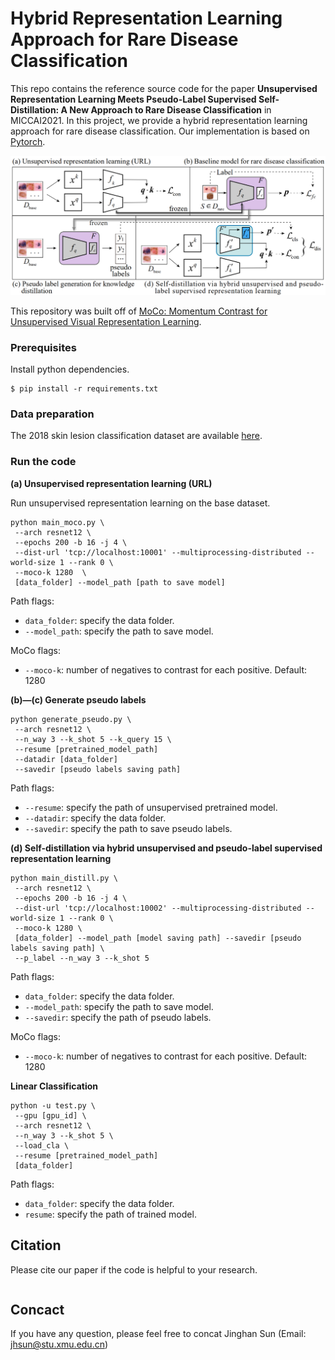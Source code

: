 # Hybrid Representation Learning Approach for Rare Disease Classification
This repo contains the reference source code for the paper **Unsupervised Representation Learning Meets Pseudo-Label Supervised Self-Distillation: A New Approach to Rare Disease Classification** in MICCAI2021. In this project, we provide a hybrid representation learning approach for rare disease classification. Our implementation is based on [Pytorch](https://pytorch.org/).
<div align="center">
	<img src="./overview.png" alt="Editor" width="600">
</div>

This repository was built off of [MoCo: Momentum Contrast for Unsupervised Visual Representation Learning](https://github.com/facebookresearch/moco).

### Prerequisites
Install python dependencies.
```
$ pip install -r requirements.txt
```

### Data preparation
The 2018 skin lesion classification dataset are available [here](https://challenge2018.isic-archive.com/task3/).

### Run the code
**(a) Unsupervised representation learning (URL)**

Run unsupervised representation learning on the base dataset. 


```
python main_moco.py \
 --arch resnet12 \
 --epochs 200 -b 16 -j 4 \
 --dist-url 'tcp://localhost:10001' --multiprocessing-distributed --world-size 1 --rank 0 \
 --moco-k 1280  \
 [data_folder] --model_path [path to save model]  
```
Path flags:
- `data_folder`: specify the data folder.
- `--model_path`: specify the path to save model.

MoCo flags:
- `--moco-k`: number of negatives to contrast for each positive. Default: 1280

**(b)—(c) Generate pseudo labels**


```
python generate_pseudo.py \
 --arch resnet12 \
 --n_way 3 --k_shot 5 --k_query 15 \
 --resume [pretrained_model_path]
 --datadir [data_folder] 
 --savedir [pseudo labels saving path]
```
Path flags:
- `--resume`: specify the path of unsupervised pretrained model.
- `--datadir`: specify the data folder.
- `--savedir`: specify the path to save pseudo labels.

**(d) Self-distillation via hybrid unsupervised and pseudo-label supervised representation learning**



```
python main_distill.py \
 --arch resnet12 \
 --epochs 200 -b 16 -j 4 \
 --dist-url 'tcp://localhost:10002' --multiprocessing-distributed --world-size 1 --rank 0 \
 --moco-k 1280 \
 [data_folder] --model_path [model saving path] --savedir [pseudo labels saving path] \
 --p_label --n_way 3 --k_shot 5 
```

Path flags:
- `data_folder`: specify the data folder.
- `--model_path`: specify the path to save model.
- `--savedir`: specify the path of pseudo labels.

MoCo flags:
- `--moco-k`: number of negatives to contrast for each positive. Default: 1280

**Linear Classification**


```
python -u test.py \
 --gpu [gpu_id] \
 --arch resnet12 \
 --n_way 3 --k_shot 5 \
 --load_cla \
 --resume [pretrained_model_path]
 [data_folder]
```
Path flags:
- `data_folder`: specify the data folder.
- `resume`: specify the path of trained model.

## Citation
Please cite our paper if the code is helpful to your research.
```

```

## Concact
If you have any question, please feel free to concat Jinghan Sun (Email: jhsun@stu.xmu.edu.cn)